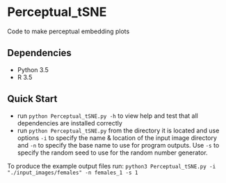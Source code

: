 # Perceptual_tSNE

Code to make perceptual embedding plots


## Dependencies
* Python 3.5
* R 3.5

## Quick Start
* run `python Perceptual_tSNE.py -h` to view help and test that all dependencies are installed correctly 
* run `python Perceptual_tSNE.py` from the directory it is located and use options `-i` to specify the name & location of the input image directory and `-n` to specify the base name to use for program outputs. Use `-s` to specify the random seed to use for the random number generator. 

To produce the example output files run:
`python3 Perceptual_tSNE.py -i "./input_images/females" -n females_1 -s 1`
